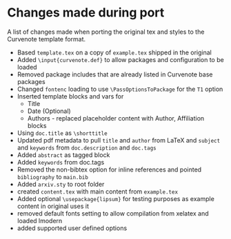 # Changes made during port

A list of changes made when porting the original tex and styles to the Curvenote template format.

- Based `template.tex` on a copy of `example.tex` shipped in the original
- Added `\input{curvenote.def}` to allow packages and configuration to be loaded
- Removed package includes that are already listed in Curvenote base packages
- Changed `fontenc` loading to use `\PassOptionsToPackage` for the `T1` option
- Inserted template blocks and vars for
  - Title
  - Date (Optional)
  - Authors - replaced placeholder content with Author, Affiliation blocks
- Using `doc.title` as `\shorttitle`
- Updated pdf metadata to pull `title` and `author` from LaTeX and `subject` and `keywords` from `doc.description` and `doc.tags`
- Added `abstract` as tagged block
- Added `keywords` from doc.tags
- Removed the non-bibtex option for inline references and pointed `bibliography` to `main.bib`
- Added `arxiv.sty` to root folder
- created `content.tex` with main content from `example.tex`
- Added optional `\usepackage{lipsum}` for testing purposes as example content in original uses it
- removed default fonts setting to allow compilation from xelatex and loaded lmodern
- added supported user defined options
